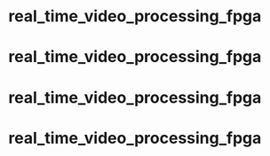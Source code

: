 # real_time_video_processing_fpga
# real_time_video_processing_fpga
# real_time_video_processing_fpga
# real_time_video_processing_fpga
